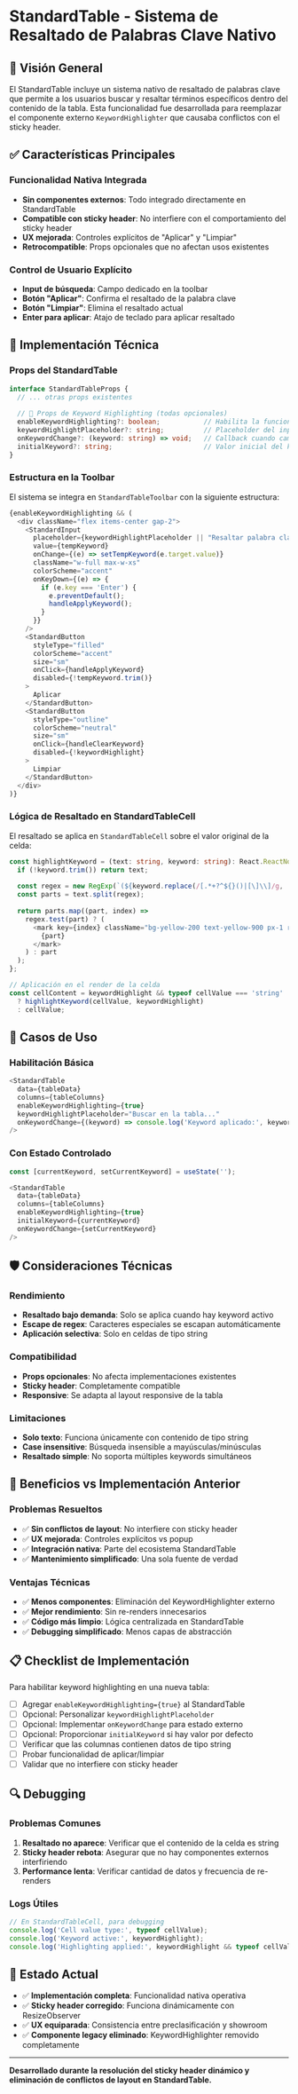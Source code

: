 # StandardTable - Sistema de Resaltado de Palabras Clave Nativo

## 🎯 Visión General

El StandardTable incluye un sistema nativo de resaltado de palabras clave que permite a los usuarios buscar y resaltar términos específicos dentro del contenido de la tabla. Esta funcionalidad fue desarrollada para reemplazar el componente externo `KeywordHighlighter` que causaba conflictos con el sticky header.

## ✅ Características Principales

### **Funcionalidad Nativa Integrada**
- **Sin componentes externos**: Todo integrado directamente en StandardTable
- **Compatible con sticky header**: No interfiere con el comportamiento del sticky header
- **UX mejorada**: Controles explícitos de "Aplicar" y "Limpiar"
- **Retrocompatible**: Props opcionales que no afectan usos existentes

### **Control de Usuario Explícito**
- **Input de búsqueda**: Campo dedicado en la toolbar
- **Botón "Aplicar"**: Confirma el resaltado de la palabra clave
- **Botón "Limpiar"**: Elimina el resaltado actual
- **Enter para aplicar**: Atajo de teclado para aplicar resaltado

## 🔧 Implementación Técnica

### **Props del StandardTable**

```typescript
interface StandardTableProps {
  // ... otras props existentes
  
  // 🎯 Props de Keyword Highlighting (todas opcionales)
  enableKeywordHighlighting?: boolean;           // Habilita la funcionalidad
  keywordHighlightPlaceholder?: string;          // Placeholder del input
  onKeywordChange?: (keyword: string) => void;   // Callback cuando cambia keyword
  initialKeyword?: string;                       // Valor inicial del keyword
}
```

### **Estructura en la Toolbar**

El sistema se integra en `StandardTableToolbar` con la siguiente estructura:

```typescript
{enableKeywordHighlighting && (
  <div className="flex items-center gap-2">
    <StandardInput
      placeholder={keywordHighlightPlaceholder || "Resaltar palabra clave..."}
      value={tempKeyword}
      onChange={(e) => setTempKeyword(e.target.value)}
      className="w-full max-w-xs"
      colorScheme="accent"
      onKeyDown={(e) => {
        if (e.key === 'Enter') {
          e.preventDefault();
          handleApplyKeyword();
        }
      }}
    />
    <StandardButton
      styleType="filled"
      colorScheme="accent"
      size="sm"
      onClick={handleApplyKeyword}
      disabled={!tempKeyword.trim()}
    >
      Aplicar
    </StandardButton>
    <StandardButton
      styleType="outline"
      colorScheme="neutral"
      size="sm"
      onClick={handleClearKeyword}
      disabled={!keywordHighlight}
    >
      Limpiar
    </StandardButton>
  </div>
)}
```

### **Lógica de Resaltado en StandardTableCell**

El resaltado se aplica en `StandardTableCell` sobre el valor original de la celda:

```typescript
const highlightKeyword = (text: string, keyword: string): React.ReactNode => {
  if (!keyword.trim()) return text;
  
  const regex = new RegExp(`(${keyword.replace(/[.*+?^${}()|[\]\\]/g, '\\$&')})`, 'gi');
  const parts = text.split(regex);
  
  return parts.map((part, index) => 
    regex.test(part) ? (
      <mark key={index} className="bg-yellow-200 text-yellow-900 px-1 rounded">
        {part}
      </mark>
    ) : part
  );
};

// Aplicación en el render de la celda
const cellContent = keywordHighlight && typeof cellValue === 'string' 
  ? highlightKeyword(cellValue, keywordHighlight)
  : cellValue;
```

## 🎯 Casos de Uso

### **Habilitación Básica**

```typescript
<StandardTable
  data={tableData}
  columns={tableColumns}
  enableKeywordHighlighting={true}
  keywordHighlightPlaceholder="Buscar en la tabla..."
  onKeywordChange={(keyword) => console.log('Keyword aplicado:', keyword)}
/>
```

### **Con Estado Controlado**

```typescript
const [currentKeyword, setCurrentKeyword] = useState('');

<StandardTable
  data={tableData}
  columns={tableColumns}
  enableKeywordHighlighting={true}
  initialKeyword={currentKeyword}
  onKeywordChange={setCurrentKeyword}
/>
```

## 🛡️ Consideraciones Técnicas

### **Rendimiento**
- **Resaltado bajo demanda**: Solo se aplica cuando hay keyword activo
- **Escape de regex**: Caracteres especiales se escapan automáticamente
- **Aplicación selectiva**: Solo en celdas de tipo string

### **Compatibilidad**
- **Props opcionales**: No afecta implementaciones existentes
- **Sticky header**: Completamente compatible
- **Responsive**: Se adapta al layout responsive de la tabla

### **Limitaciones**
- **Solo texto**: Funciona únicamente con contenido de tipo string
- **Case insensitive**: Búsqueda insensible a mayúsculas/minúsculas
- **Resaltado simple**: No soporta múltiples keywords simultáneos

## 🚀 Beneficios vs Implementación Anterior

### **Problemas Resueltos**
- ✅ **Sin conflictos de layout**: No interfiere con sticky header
- ✅ **UX mejorada**: Controles explícitos vs popup
- ✅ **Integración nativa**: Parte del ecosistema StandardTable
- ✅ **Mantenimiento simplificado**: Una sola fuente de verdad

### **Ventajas Técnicas**
- ✅ **Menos componentes**: Eliminación del KeywordHighlighter externo
- ✅ **Mejor rendimiento**: Sin re-renders innecesarios
- ✅ **Código más limpio**: Lógica centralizada en StandardTable
- ✅ **Debugging simplificado**: Menos capas de abstracción

## 📋 Checklist de Implementación

Para habilitar keyword highlighting en una nueva tabla:

- [ ] Agregar `enableKeywordHighlighting={true}` al StandardTable
- [ ] Opcional: Personalizar `keywordHighlightPlaceholder`
- [ ] Opcional: Implementar `onKeywordChange` para estado externo
- [ ] Opcional: Proporcionar `initialKeyword` si hay valor por defecto
- [ ] Verificar que las columnas contienen datos de tipo string
- [ ] Probar funcionalidad de aplicar/limpiar
- [ ] Validar que no interfiere con sticky header

## 🔍 Debugging

### **Problemas Comunes**
1. **Resaltado no aparece**: Verificar que el contenido de la celda es string
2. **Sticky header rebota**: Asegurar que no hay componentes externos interfiriendo
3. **Performance lenta**: Verificar cantidad de datos y frecuencia de re-renders

### **Logs Útiles**
```typescript
// En StandardTableCell, para debugging
console.log('Cell value type:', typeof cellValue);
console.log('Keyword active:', keywordHighlight);
console.log('Highlighting applied:', keywordHighlight && typeof cellValue === 'string');
```

## 🎯 Estado Actual

- ✅ **Implementación completa**: Funcionalidad nativa operativa
- ✅ **Sticky header corregido**: Funciona dinámicamente con ResizeObserver
- ✅ **UX equiparada**: Consistencia entre preclasificación y showroom
- ✅ **Componente legacy eliminado**: KeywordHighlighter removido completamente

---

**Desarrollado durante la resolución del sticky header dinámico y eliminación de conflictos de layout en StandardTable.**
